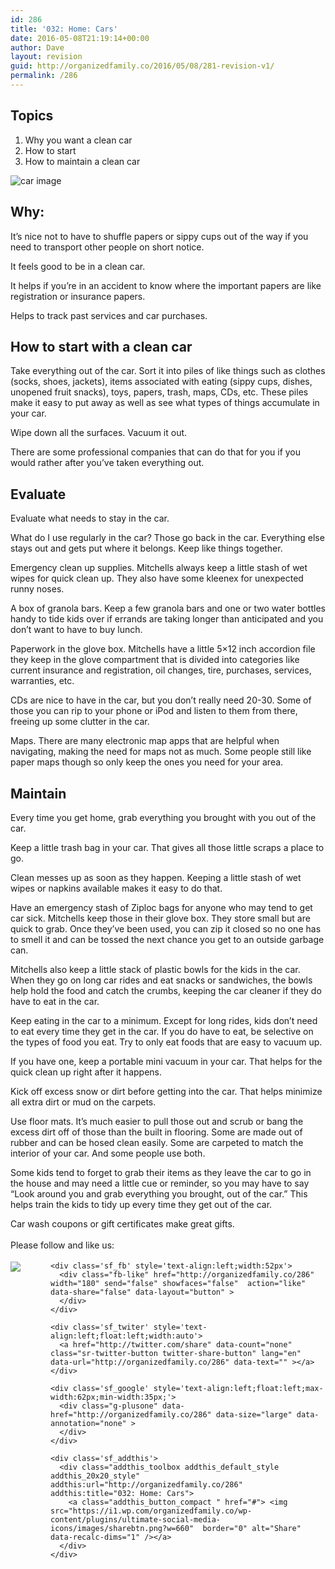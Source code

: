 ```yaml
---
id: 286
title: '032: Home: Cars'
date: 2016-05-08T21:19:14+00:00
author: Dave
layout: revision
guid: http://organizedfamily.co/2016/05/08/281-revision-v1/
permalink: /286
---
```

## Topics

  1. Why you want a clean car
  2. How to start 
  3. How to maintain a clean car

<img src="https://i1.wp.com/organizedfamily.co/wp-content/uploads/2016/05/car.jpg?w=660" alt="car image" data-recalc-dims="1" /> 

## Why:

It&#8217;s nice not to have to shuffle papers or sippy cups out of the way if you need to transport other people on short notice.

It feels good to be in a clean car.

It helps if you&#8217;re in an accident to know where the important papers are like registration or insurance papers.

Helps to track past services and car purchases.

## How to start with a clean car

Take everything out of the car. Sort it into piles of like things such as clothes (socks, shoes, jackets), items associated with eating (sippy cups, dishes, unopened fruit snacks), toys, papers, trash, maps, CDs, etc. These piles make it easy to put away as well as see what types of things accumulate in your car.

Wipe down all the surfaces. Vacuum it out.

There are some professional companies that can do that for you if you would rather after you&#8217;ve taken everything out.

## Evaluate

Evaluate what needs to stay in the car.

What do I use regularly in the car? Those go back in the car. Everything else stays out and gets put where it belongs. Keep like things together.

Emergency clean up supplies. Mitchells always keep a little stash of wet wipes for quick clean up. They also have some kleenex for unexpected runny noses.

A box of granola bars. Keep a few granola bars and one or two water bottles handy to tide kids over if errands are taking longer than anticipated and you don&#8217;t want to have to buy lunch.

Paperwork in the glove box. Mitchells have a little 5&#215;12 inch accordion file they keep in the glove compartment that is divided into categories like current insurance and registration, oil changes, tire, purchases, services, warranties, etc.

CDs are nice to have in the car, but you don&#8217;t really need 20-30. Some of those you can rip to your phone or iPod and listen to them from there, freeing up some clutter in the car.

Maps. There are many electronic map apps that are helpful when navigating, making the need for maps not as much. Some people still like paper maps though so only keep the ones you need for your area.

## Maintain

Every time you get home, grab everything you brought with you out of the car.

Keep a little trash bag in your car. That gives all those little scraps a place to go.

Clean messes up as soon as they happen. Keeping a little stash of wet wipes or napkins available makes it easy to do that.

Have an emergency stash of Ziploc bags for anyone who may tend to get car sick. Mitchells keep those in their glove box. They store small but are quick to grab. Once they&#8217;ve been used, you can zip it closed so no one has to smell it and can be tossed the next chance you get to an outside garbage can.

Mitchells also keep a little stack of plastic bowls for the kids in the car. When they go on long car rides and eat snacks or sandwiches, the bowls help hold the food and catch the crumbs, keeping the car cleaner if they do have to eat in the car.

Keep eating in the car to a minimum. Except for long rides, kids don&#8217;t need to eat every time they get in the car. If you do have to eat, be selective on the types of food you eat. Try to only eat foods that are easy to vacuum up.

If you have one, keep a portable mini vacuum in your car. That helps for the quick clean up right after it happens.

Kick off excess snow or dirt before getting into the car. That helps minimize all extra dirt or mud on the carpets.

Use floor mats. It&#8217;s much easier to pull those out and scrub or bang the excess dirt off of those than the built in flooring. Some are made out of rubber and can be hosed clean easily. Some are carpeted to match the interior of your car. And some people use both.

Some kids tend to forget to grab their items as they leave the car to go in the house and may need a little cue or reminder, so you may have to say &#8220;Look around you and grab everything you brought, out of the car.&#8221; This helps train the kids to tidy up every time they get out of the car.

Car wash coupons or gift certificates make great gifts.

<div class='sfsi_Sicons' style='width: 100%; display: inline-block; vertical-align: middle; text-align:left'>
  <div style='margin:0px 8px 0px 0px; line-height: 24px'>
    <span>Please follow and like us:</span>
  </div>
  
  <div class='sfsi_socialwpr'>
    <div class='sf_subscrbe' style='text-align:left;float:left;width:64px'>
      <a href="http://www.specificfeeds.com/widget/emailsubscribe/MTc5ODgx/OA==/" target="_blank"><img src="https://i2.wp.com/organizedfamily.co/wp-content/plugins/ultimate-social-media-icons/images/follow_subscribe.png?w=660" data-recalc-dims="1" /></a>
    </div>
    
    <div class='sf_fb' style='text-align:left;width:52px'>
      <div class="fb-like" href="http://organizedfamily.co/286" width="180" send="false" showfaces="false"  action="like" data-share="false" data-layout="button" >
      </div>
    </div>
    
    <div class='sf_twiter' style='text-align:left;float:left;width:auto'>
      <a href="http://twitter.com/share" data-count="none" class="sr-twitter-button twitter-share-button" lang="en" data-url="http://organizedfamily.co/286" data-text="" ></a>
    </div>
    
    <div class='sf_google' style='text-align:left;float:left;max-width:62px;min-width:35px;'>
      <div class="g-plusone" data-href="http://organizedfamily.co/286" data-size="large" data-annotation="none" >
      </div>
    </div>
    
    <div class='sf_addthis'>
      <div class="addthis_toolbox addthis_default_style addthis_20x20_style" addthis:url="http://organizedfamily.co/286" addthis:title="032: Home: Cars">
        <a class="addthis_button_compact " href="#"> <img src="https://i1.wp.com/organizedfamily.co/wp-content/plugins/ultimate-social-media-icons/images/sharebtn.png?w=660"  border="0" alt="Share" data-recalc-dims="1" /></a>
      </div>
    </div>
  </div>
</div>